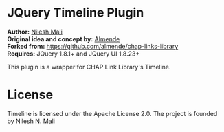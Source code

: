 JQuery Timeline Plugin
======================

**Author:** [Nilesh Mali](http://nileshmali.blogspot.in)   
**Original idea and concept by:** [Almende](http://www.almende.com)   
**Forked from:** https://github.com/almende/chap-links-library       
**Requires:** JQuery 1.8.1+ and JQuery UI 1.8.23+   

This plugin is a wrapper for CHAP Link Library's Timeline.

License
=======

Timeline is licensed under the Apache License 2.0. The project is founded by Nilesh N. Mali